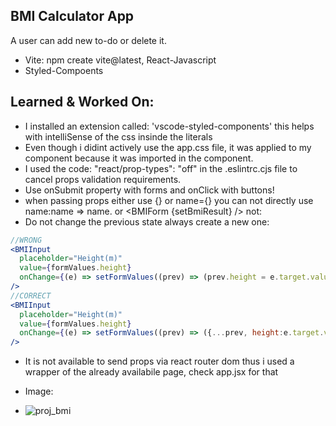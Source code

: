## BMI Calculator App

A user can add new to-do or delete it.

- Vite: npm create vite@latest, React-Javascript
- Styled-Compoents

## Learned & Worked On:

- I installed an extension called: 'vscode-styled-components' this helps with intelliSense of the css insinde the literals
- Even though i didint actively use the app.css file, it was applied to my component because it was imported in the component.
- I used the code: "react/prop-types": "off" in the .eslintrc.cjs file to cancel props validation requirements.
- Use onSubmit property with forms and onClick with buttons!
- when passing props either use {} or name={} you can not directly use name:name => name.
  <BMIForm setBmiResult={setBmiResult} /> or <BMIForm {setBmiResult} /> not: <BMIForm setBmiResult/>
- Do not change the previous state always create a new one:

```jsx
//WRONG
<BMIInput
  placeholder="Height(m)"
  value={formValues.height}
  onChange={(e) => setFormValues((prev) => (prev.height = e.target.value))}
/>
//CORRECT
<BMIInput
  placeholder="Height(m)"
  value={formValues.height}
  onChange={(e) => setFormValues((prev) => ({...prev, height:e.target.value}))}
/>
```

- It is not available to send props via react router dom thus i used a wrapper of the already availabile page, check app.jsx for that

- Image:
- ![proj_bmi](https://github.com/Can-tech/webdev-frontend/assets/61757250/d776137e-14c1-4f67-9ac8-76169ba5c3ba)

